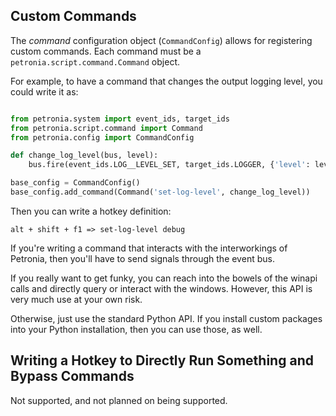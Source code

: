 
## Custom Commands

The *command* configuration object (`CommandConfig`) allows for registering
custom commands.  Each command must be a `petronia.script.command.Command`
object.

For example, to have a command that changes the output logging level, you
could write it as:

```python

from petronia.system import event_ids, target_ids
from petronia.script.command import Command
from petronia.config import CommandConfig

def change_log_level(bus, level):
    bus.fire(event_ids.LOG__LEVEL_SET, target_ids.LOGGER, {'level': level})

base_config = CommandConfig()
base_config.add_command(Command('set-log-level', change_log_level))
```

Then you can write a hotkey definition:

```
alt + shift + f1 => set-log-level debug
```

If you're writing a command that interacts with the interworkings of Petronia,
then you'll have to send signals through the event bus.

If you really want to get funky, you can reach into the bowels of the winapi
calls and directly query or interact with the windows.  However, this API is
very much use at your own risk.

Otherwise, just use the standard Python API.  If you install custom packages
into your Python installation, then you can use those, as well.


## Writing a Hotkey to Directly Run Something and Bypass Commands

Not supported, and not planned on being supported.
